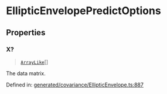 # EllipticEnvelopePredictOptions

## Properties

### X?

> [`ArrayLike`](../types/ArrayLike.md)[]

The data matrix.

Defined in:  [generated/covariance/EllipticEnvelope.ts:887](https://github.com/transitive-bullshit/scikit-learn-ts/blob/b59c1ff/packages/sklearn/src/generated/covariance/EllipticEnvelope.ts#L887)
